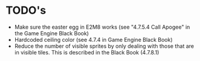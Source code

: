 # TODO's

- Make sure the easter egg in E2M8 works (see "4.7.5.4 Call Apogee" in the Game Engine Black Book)
- Hardcoded ceiling color (see 4.7.4 in Game Engine Black Book)
- Reduce the number of visible sprites by only dealing with those that are in visible
  tiles. This is described in the Black Book (4.7.8.1)
  